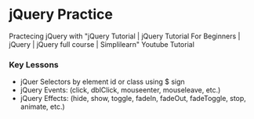 # jQuery Practice
Practecing jQuery with "jQuery Tutorial | jQuery Tutorial For Beginners | jQuery | jQuery full course | Simplilearn" Youtube Tutorial

### Key Lessons
- jQuer Selectors by element id or class using $ sign
- jQuery Events: (click, dblClick, mouseenter, mouseleave, etc.)
- jQuery Effects: (hide, show, toggle, fadeIn, fadeOut, fadeToggle, stop, animate, etc.)
